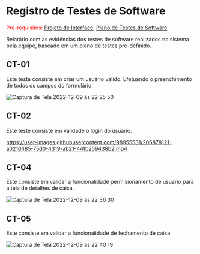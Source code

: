 # Registro de Testes de Software

<span style="color:red">Pré-requisitos: <a href="3-Projeto de Interface.md"> Projeto de Interface</a></span>, <a href="8-Plano de Testes de Software.md"> Plano de Testes de Software</a>

Relatório com as evidências dos testes de software realizados no sistema pela equipe, baseado em um plano de testes pré-definido.

## CT-01

Este teste consiste em criar um usuário valido. Efetuando o preenchimento de todos os campos do formulário. 


![Captura de Tela 2022-12-09 às 22 25 50](https://user-images.githubusercontent.com/98955531/206821861-638d69a3-6aff-44e9-82ef-f901d6686e54.png)


## CT-02

Este teste consiste em validade o login do usuário.


https://user-images.githubusercontent.com/98955531/206878121-a021d485-75d0-4319-ab21-44fb259438b2.mp4


## CT-04

Este consiste em validar a funcionalidade permisionamento de úsuario para a tela de detalhes de caixa.


![Captura de Tela 2022-12-09 às 22 36 30](https://user-images.githubusercontent.com/98955531/206822395-e539ffc8-c911-49fd-b666-c265e573ef7d.png)


## CT-05

Este consiste em validar a funcionalidade de fechamento de caixa.


![Captura de Tela 2022-12-09 às 22 40 19](https://user-images.githubusercontent.com/98955531/206822521-32f9df73-f18d-44da-9ff0-970bcdb121c7.png)




